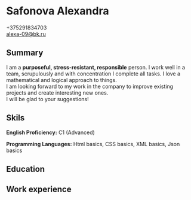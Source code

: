# Safonova Alexandra
+375291834703 <br/>
alexa-09@bk.ru
## Summary
I am a **purposeful, stress-resistant, responsible** person. I work well in a team, scrupulously and with concentration I complete all tasks. I love a mathematical and logical approach to things. <br/>
I am looking forward to my work in the company to improve existing projects and create interesting new ones. <br/>
I will be glad to your suggestions!
## Skils
**English Proficiency:** C1 (Advanced)

**Programming Languages:** Html basics, CSS basics, XML basics, Json basics
## Education
## Work experience
